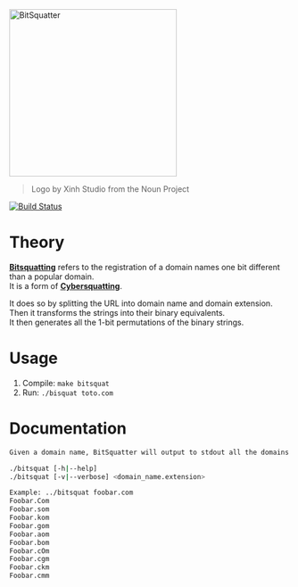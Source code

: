 
<img src="https://i.imgur.com/nboh344.jpg " alt="BitSquatter" width="300">

> Logo by Xinh Studio from the Noun Project

[![Build Status](https://travis-ci.org/CamiloGarciaLaRotta/BitSquatter.svg?branch=master)](https://travis-ci.org/CamiloGarciaLaRotta/BitSquatter)
# Theory
**[Bitsquatting](http://dinaburg.org/bitsquatting.html)** refers to the registration of a domain names one bit different than a popular domain.  
It is a form of **[Cybersquatting](https://en.wikipedia.org/wiki/Cybersquatting)**.

It does so by splitting the URL into domain name and domain extension.  
Then it transforms the strings into their binary equivalents.  
It then generates all the 1-bit permutations of the binary strings.

# Usage
1. Compile: `make bitsquat`
2. Run: `./bisquat toto.com`

# Documentation
```bash
Given a domain name, BitSquatter will output to stdout all the domains different by 1 bit.

./bitsquat [-h|--help]
./bitsquat [-v|--verbose] <domain_name.extension>

Example: ../bitsquat foobar.com
Foobar.Com
Foobar.som
Foobar.kom
Foobar.gom
Foobar.aom
Foobar.bom
Foobar.cOm
Foobar.cgm
Foobar.ckm
Foobar.cmm
```
